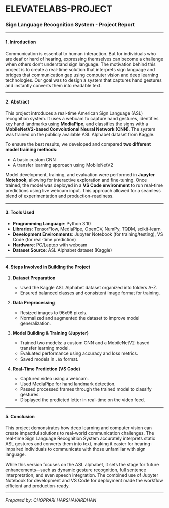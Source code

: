 # ELEVATELABS-PROJECT



### **Sign Language Recognition System - Project Report**

---

#### **1. Introduction**

Communication is essential to human interaction. But for individuals who are deaf or hard of hearing, expressing themselves can become a challenge when others don’t understand sign language. The motivation behind this project is to create a real-time solution that interprets sign language and bridges that communication gap using computer vision and deep learning technologies. Our goal was to design a system that captures hand gestures and instantly converts them into readable text.

---

#### **2. Abstract**

This project introduces a real-time American Sign Language (ASL) recognition system. It uses a webcam to capture hand gestures, identifies key hand landmarks using **MediaPipe**, and classifies the signs with a **MobileNetV2-based Convolutional Neural Network (CNN)**. The system was trained on the publicly available ASL Alphabet dataset from Kaggle.

To ensure the best results, we developed and compared **two different model training methods**:

* A basic custom CNN
* A transfer learning approach using MobileNetV2

Model development, training, and evaluation were performed in **Jupyter Notebook**, allowing for interactive exploration and fine-tuning. Once trained, the model was deployed in a **VS Code environment** to run real-time predictions using live webcam input. This approach allowed for a seamless blend of experimentation and production-readiness.

---

#### **3. Tools Used**

* **Programming Language**: Python 3.10
* **Libraries**: TensorFlow, MediaPipe, OpenCV, NumPy, TQDM, scikit-learn
* **Development Environments**: Jupyter Notebook (for training/testing), VS Code (for real-time prediction)
* **Hardware**: PC/Laptop with webcam
* **Dataset Source**: ASL Alphabet dataset (Kaggle)

---

#### **4. Steps Involved in Building the Project**

1. **Dataset Preparation**

   * Used the Kaggle ASL Alphabet dataset organized into folders A-Z.
   * Ensured balanced classes and consistent image format for training.

2. **Data Preprocessing**

   * Resized images to 96x96 pixels.
   * Normalized and augmented the dataset to improve model generalization.

3. **Model Building & Training (Jupyter)**

   * Trained two models: a custom CNN and a MobileNetV2-based transfer learning model.
   * Evaluated performance using accuracy and loss metrics.
   * Saved models in `.h5` format.

4. **Real-Time Prediction (VS Code)**

   * Captured video using a webcam.
   * Used MediaPipe for hand landmark detection.
   * Passed processed frames through the trained model to classify gestures.
   * Displayed the predicted letter in real-time on the video feed.

---

#### **5. Conclusion**

This project demonstrates how deep learning and computer vision can create impactful solutions to real-world communication challenges. The real-time Sign Language Recognition System accurately interprets static ASL gestures and converts them into text, making it easier for hearing-impaired individuals to communicate with those unfamiliar with sign language.

While this version focuses on the ASL alphabet, it sets the stage for future enhancements—such as dynamic gesture recognition, full sentence interpretation, and even speech integration. The combined use of Jupyter Notebook for development and VS Code for deployment made the workflow efficient and production-ready.

---

*Prepared by: CHOPPARI HARSHAVARDHAN*



